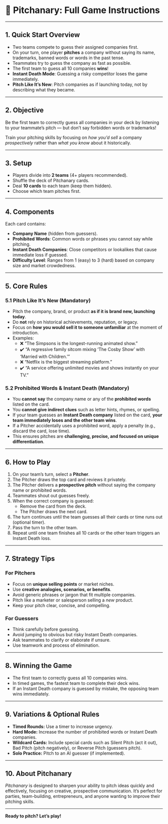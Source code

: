 # 🎲 Pitchanary: Full Game Instructions

---

## 1. Quick Start Overview

- Two teams compete to guess their assigned companies first.
- On your turn, one player **pitches** a company without saying its name, trademarks, banned words or words in the past tense.
- Teammates try to guess the company as fast as possible.
- The first team to guess all 10 companies **wins**!
- **Instant Death Mode**: Guessing a risky competitor loses the game immediately.
- **Pitch Like It’s New**: Pitch companies as if launching today, not by describing what they became.

---

## 2. Objective

Be the first team to correctly guess all companies in your deck by listening to your teammate’s pitch — but don’t say forbidden words or trademarks!

Train your pitching skills by focusing on *how you’d sell* a company *prospectively* rather than *what you know* about it historically.

---

## 3. Setup

- Players divide into **2 teams** (4+ players recommended).
- Shuffle the deck of Pitchanary cards.
- Deal **10 cards** to each team (keep them hidden).
- Choose which team pitches first.

---

## 4. Components

Each card contains:

- **Company Name** (hidden from guessers).
- **Prohibited Words**: Common words or phrases you cannot say while pitching.
- **Instant Death Companies**: Close competitors or lookalikes that cause immediate loss if guessed.
- **Difficulty Level**: Ranges from 1 (easy) to 3 (hard) based on company size and market crowdedness.

---

## 5. Core Rules

### 5.1 Pitch Like It’s New (Mandatory)

- Pitch the company, brand, or product **as if it is brand new, launching today**.
- Do **not** rely on historical achievements, reputation, or legacy.
- Focus on **how you would sell it to someone unfamiliar** at the moment of introduction.
- Examples:  
  - ❌ “The Simpsons is the longest-running animated show.”  
  - ✔️ “A regressive family sitcom mixing ‘The Cosby Show’ with ‘Married with Children.’”  
  - ❌ “Netflix is the biggest streaming platform.”  
  - ✔️ “A service offering unlimited movies and shows instantly on your TV.”

### 5.2 Prohibited Words & Instant Death (Mandatory)

- You **cannot say** the company name or any of the **prohibited words** listed on the card.
- You **cannot give indirect clues** such as letter hints, rhymes, or spelling.
- If your team guesses an **Instant Death company** listed on the card, **your team immediately loses and the other team wins**.
- If a Pitcher accidentally uses a prohibited word, apply a penalty (e.g., discard the card, lose time).
- This ensures pitches are **challenging, precise, and focused on unique differentiation**.

---

## 6. How to Play

1. On your team’s turn, select a **Pitcher**.
2. The Pitcher draws the top card and reviews it privately.
3. The Pitcher delivers a **prospective pitch** without saying the company name or prohibited words.
4. Teammates shout out guesses freely.
5. When the correct company is guessed:
   - Remove the card from the deck.
   - The Pitcher draws the next card.
6. The turn continues until the team guesses all their cards or time runs out (optional timer).
7. Pass the turn to the other team.
8. Repeat until one team finishes all 10 cards or the other team triggers an Instant Death loss.

---

## 7. Strategy Tips

### For Pitchers

- Focus on **unique selling points** or market niches.
- Use **creative analogies, scenarios, or benefits**.
- Avoid generic phrases or jargon that fit multiple companies.
- Pitch like a marketer or salesperson selling a *new* product.
- Keep your pitch clear, concise, and compelling.

### For Guessers

- Think carefully before guessing.
- Avoid jumping to obvious but risky Instant Death companies.
- Ask teammates to clarify or elaborate if unsure.
- Use teamwork and process of elimination.

---

## 8. Winning the Game

- The first team to correctly guess all 10 companies wins.
- In timed games, the fastest team to complete their deck wins.
- If an Instant Death company is guessed by mistake, the opposing team wins immediately.

---

## 9. Variations & Optional Rules

- **Timed Rounds:** Use a timer to increase urgency.
- **Hard Mode:** Increase the number of prohibited words or Instant Death companies.
- **Wildcard Cards:** Include special cards such as Silent Pitch (act it out), Bad Pitch (pitch negatively), or Reverse Pitch (guessers pitch).
- **Solo Practice:** Pitch to an AI guesser (if implemented).

---

## 10. About Pitchanary

*Pitchanary* is designed to sharpen your ability to pitch ideas quickly and effectively, focusing on creative, prospective communication. It’s perfect for parties, team-building, entrepreneurs, and anyone wanting to improve their pitching skills.

---

**Ready to pitch? Let’s play!**
